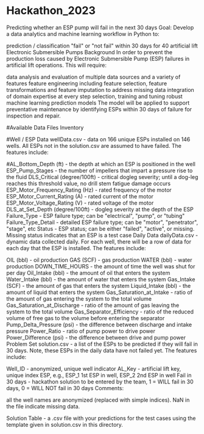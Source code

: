 # Hackathon_2023
Predicting whether an ESP pump will fail in the next 30 days 
Goal: Develop a data analytics and machine learning workflow in Python to:

prediction / classification "fail" or "not fail" within 30 days for 40 artificial lift Electronic Submersible Pumps
Background
In order to prevent the production loss caused by Electronic Submersible Pump (ESP) failures in artificial lift operations.
This will require:

data analysis and evaluation of multiple data sources and a variety of features
feature engineering including feature selection, feature transformations and feature imputation to address missing data
integration of domain expertise at every step
selection, training and tuning robust machine learning prediction models
The model will be applied to support preventative maintenance by identifying ESPs within 30 days of failure for inspection and repair.

#Available Data Files Inventory

#Well / ESP Data
wellData.csv - data on 166 unique ESPs installed on 146 wells. All ESPs not in the solution.csv are assumed to have failed.
The features include:

#AL_Bottom_Depth (ft) - the depth at which an ESP is positioned in the well
ESP_Pump_Stages - the number of impellers that impart a pressure rise to the fluid
DLS_Critical (degree/100ft) - critical dogleg severity; until a dog-leg reaches this threshold value, no drill stem fatigue damage occurs
ESP_Motor_Frequency_Rating (Hz) - rated frequency of the motor
ESP_Motor_Current_Rating (A) - rated current of the motor
ESP_Motor_Voltage_Rating (V) - rated voltage of the motor
DLS_at_Set_Depth (degree/100ft) - dogleg severity at the depth of the ESP
Failure_Type - ESP failure type; can be "electrical", "pump", or "tubing"
Failure_Type_Detail - detailed ESP failure type; can be "motor", "penetrator", "stage", etc
Status - ESP status; can be either "failed", "active", or missing. Missing status indicates that an ESP is a test case
Daily Data
dailyData.csv - dynamic data collected daily. For each well, there will be a row of data for each day that the ESP is installed.
The features include:

OIL (bbl) - oil production
GAS (SCF) - gas production
WATER (bbl) - water production
DOWN_TIME_HOURS - the amount of time the well was shut for per day
Oil_Intake (bbl) - the amount of oil that enters the system
Water_Intake (bbl) - the amount of water that enters the system
Gas_Intake (SCF) - the amount of gas that enters the system
Liquid_Intake (bbl) - the amount of liquid that enters the system
Gas_Saturation_at_Intake - ratio of the amount of gas entering the system to the total volume
Gas_Saturation_at_Discharge - ratio of the amount of gas leaving the system to the total volume
Gas_Separator_Efficiency - ratio of the reduced volume of free gas to the volume before entering the separator
Pump_Delta_Pressure (psi) - the difference between discharge and intake pressure
Power_Ratio - ratio of pump power to drive power
Power_Difference (psi) - the difference between drive and pump power
Problem Set
solution.csv - a list of the ESPs to be predicted if they will fail in 30 days. Note, these ESPs in the daily data have not failed yet.
The features include:

Well_ID - anonymized, unique well indicator
AL_Key - artificial lift key, unique index ESP, e.g., ESP_1 1st ESP in well, ESP_2 2nd ESP in well
Fail in 30 days - hackathon solution to be entered by the team, 1 = WILL fail in 30 days, 0 = WILL NOT fail in 30 days
Comments:

all the well names are anonymized (replaced with simple indices).
NaN in the file indicate missing data.

Solution Table - a .csv file with your predictions for the test cases using the template given in solution.csv in this directory.
